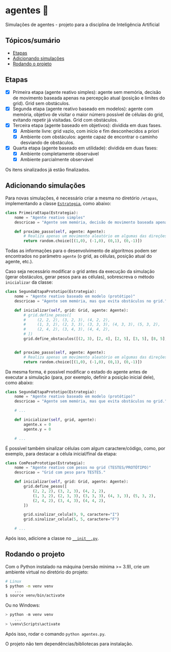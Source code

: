 # agentes 🤖

Simulações de agentes - projeto para a disciplina de Inteligência Artificial

## Tópicos/sumário
- [Etapas](#etapas)
- [Adicionando simulações](#adicionando-simulações)
- [Rodando o projeto](#rodando-o-projeto)

## Etapas
- [X] Primeira etapa (agente reativo simples): agente sem memória, decisão de movimento baseada apenas na percepção atual (posição e limites do grid). Grid sem obstáculos.
- [X] Segunda etapa (agente reativo baseado em modelos): agente com memória, objetivo de visitar o maior número possível de células do grid, evitando repetir já visitadas. Grid com obstáculos.
- [X] Terceira etapa (agente baseado em objetivos): dividida em duas fases.
    - [X] Ambiente livre: grid vazio, com início e fim desconhecidos a priori
    - [X] Ambiente com obstáculos: agente capaz de encontrar o caminho desviando de obstáculos.
- [X] Quarta etapa (agente baseado em utilidade): dividida em duas fases:
    - [X] Ambiente completamente observável
    - [X] Ambiente parcialmente observável

Os itens sinalizados já estão finalizados.

## Adicionando simulações

Para novas simulações, é necessário criar a mesma no diretório `/etapas`, implementando a classe [`Estrategia`](/models/Estrategia.py), como abaixo:

```python
class PrimeiraEtapa(Estrategia):
    nome = "Agente reativo simples"
    descricao = "Agente sem memória, decisão de movimento baseada apenas na percepção atual (posição e limites do grid). Grid sem obstáculos."

    def proximo_passo(self, agente: Agente):
        # Realiza apenas um movimento aleatório em algumas das direções
        return random.choice([(1,0), (-1,0), (0,1), (0,-1)])
```

Todas as informações para o desenvolvimento de algoritmos podem ser encontrados no parâmetro `agente` (o grid, as células, posição atual do agente, etc.).

Caso seja necessário modificar o grid antes da execução da simulação (gerar obstáculos, gerar pesos para as células), sobrescreva o método `inicializar` da classe:

```python
class SegundaEtapaPrototipo(Estrategia):
    nome = "Agente reativo baseado em modelo (protótipo)"
    descricao = "Agente sem memória, mas que evita obstáculos no grid."

    def inicializar(self, grid: Grid, agente: Agente):
        # grid.define_pesos([
        #     (2, 2, 2), (3, 2, 3), (4, 2, 2),
        #     (1, 3, 2), (2, 3, 3), (3, 3, 3), (4, 3, 3), (5, 3, 2),
        #     (2, 4, 2), (3, 4, 3), (4, 4, 2),
        # ])
        grid.define_obstaculos([(2, 3), [2, 4], [2, 5], [3, 5], [8, 5], [8, 6], [8, 7], [8, 8], [8, 9], [7, 9], [6, 9]])


    def proximo_passo(self, agente: Agente):
        # Realiza apenas um movimento aleatório em algumas das direções
        return random.choice([(1,0), (-1,0), (0,1), (0,-1)])
```

Da mesma forma, é possível modificar o estado do agente antes de executar a simulação (para, por exemplo, definir a posição inicial dele), como abaixo:

```python
class SegundaEtapaPrototipo(Estrategia):
    nome = "Agente reativo baseado em modelo (protótipo)"
    descricao = "Agente sem memória, mas que evita obstáculos no grid."

    # ... 

    def inicializar(self, grid, agente):
        agente.x = 0
        agente.y = 0

    # ...
```

É possível também sinalizar células com algum caractere/código, como, por exemplo, para destacar a célula inicial/final da etapa:

```python
class ComPesoPrototipo(Estrategia):
    nome = "Agente reativo com pesos no grid (TESTES/PROTÓTIPO)"
    descricao = "Grid com peso para TESTES."

    def inicializar(self, grid: Grid, agente: Agente):
        grid.define_pesos([
            (2, 2, 2), (3, 2, 3), (4, 2, 2),
            (1, 3, 2), (2, 3, 3), (3, 3, 3), (4, 3, 3), (5, 3, 2),
            (2, 4, 2), (3, 4, 3), (4, 4, 2),
        ])

        grid.sinalizar_celula(9, 9, caractere="I")
        grid.sinalizar_celula(5, 5, caractere="F")

    # ...
```

Após isso, adicione a classe no [`__init__.py`](/etapas/__init__.py).

## Rodando o projeto

Com o Python instalado na máquina (versão mínima >= 3.9), crie um ambiente virtual no diretório do projeto:

```bash
# Linux
$ python -m venv venv
    ...
$ source venv/bin/activate 
```

Ou no Windows:

```powershell
> python -m venv venv
    ...
> \venv\Scripts\activate
```

Após isso, rodar o comando `python agentes.py`.

O projeto não tem dependências/bibliotecas para instalação.

